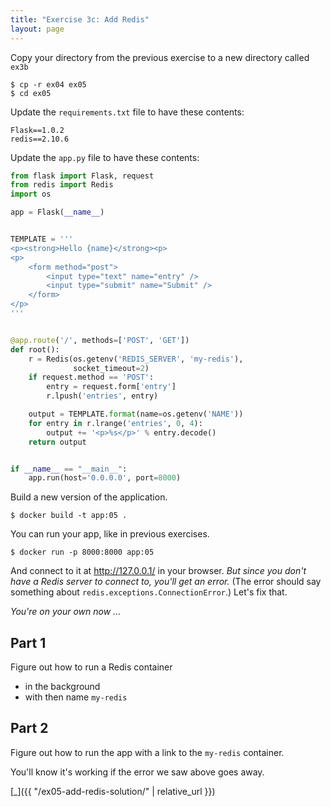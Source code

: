 ```yaml
---
title: "Exercise 3c: Add Redis"
layout: page
---
```



Copy your directory from the previous exercise to a new directory called `ex3b`

```terminal
$ cp -r ex04 ex05
$ cd ex05
```

Update the `requirements.txt` file to have these contents:

```
Flask==1.0.2
redis==2.10.6
```

Update the `app.py` file to have these contents:

```python
from flask import Flask, request
from redis import Redis
import os

app = Flask(__name__)


TEMPLATE = '''
<p><strong>Hello {name}</strong><p>
<p>
    <form method="post">
        <input type="text" name="entry" />
        <input type="submit" name="Submit" />
    </form>
</p>
'''


@app.route('/', methods=['POST', 'GET'])
def root():
    r = Redis(os.getenv('REDIS_SERVER', 'my-redis'),
              socket_timeout=2)
    if request.method == 'POST':
        entry = request.form['entry']
        r.lpush('entries', entry)

    output = TEMPLATE.format(name=os.getenv('NAME'))
    for entry in r.lrange('entries', 0, 4):
        output += '<p>%s</p>' % entry.decode()
    return output


if __name__ == "__main__":
    app.run(host='0.0.0.0', port=8000)
```

Build a new version of the application.

```terminal
$ docker build -t app:05 .
```

You can run your app, like in previous exercises.

```terminal
$ docker run -p 8000:8000 app:05
```

And connect to it at http://127.0.0.1/ in your browser. *But since you don't have a Redis server to connect to, you'll get an error.* (The error should say something about `redis.exceptions.ConnectionError`.) Let's fix that.


*You're on your own now ...*

## Part 1

Figure out how to run a Redis container
  - in the background
  - with then name `my-redis`

## Part 2

Figure out how to run the app with a link to the `my-redis` container.

You'll know it's working if the error we saw above goes away.

[\_]({{ "/ex05-add-redis-solution/" | relative_url }})
